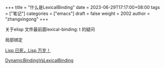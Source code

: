 +++
title = "什么是LexicalBinding"
date = 2023-06-29T17:17:00+08:00
tags = ["笔记"]
categories = ["emacs"]
draft = false
weight = 2002
author = "zhangxingong"
+++

关于elisp 文件最前面lexical-binding: t 的疑问

局部绑定

[Lisp 已死，Lisp 万岁！](http://www.yinwang.org/blog-cn/2013/03/26/lisp-dead-alive)

[DynamicBindingVsLexicalBinding](https://www.emacswiki.org/emacs/DynamicBindingVsLexicalBinding)
